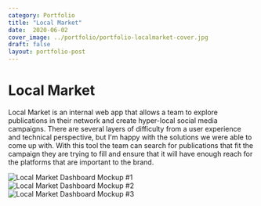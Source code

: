 ```yaml
---
category: Portfolio
title: "Local Market"
date:  2020-06-02
cover_image: ../portfolio/portfolio-localmarket-cover.jpg
draft: false
layout: portfolio-post
---
```


# Local Market

Local Market is an internal web app that allows a team to explore publications in their network and create hyper-local social media campaigns. There are several layers of difficulty from a user experience and technical perspective, but I'm happy with the solutions we were able to come up with. With this tool the team can search for publications that fit the campaign they are trying to fill and ensure that it will have enough reach for the platforms that are important to the brand.

![Local Market Dashboard Mockup #1](../portfolio/portfolio-LocalMarket1.jpg)
![Local Market Dashboard Mockup #2](../portfolio/portfolio-LocalMarket2.jpg)
![Local Market Dashboard Mockup #3](../portfolio/portfolio-LocalMarket3.jpg)